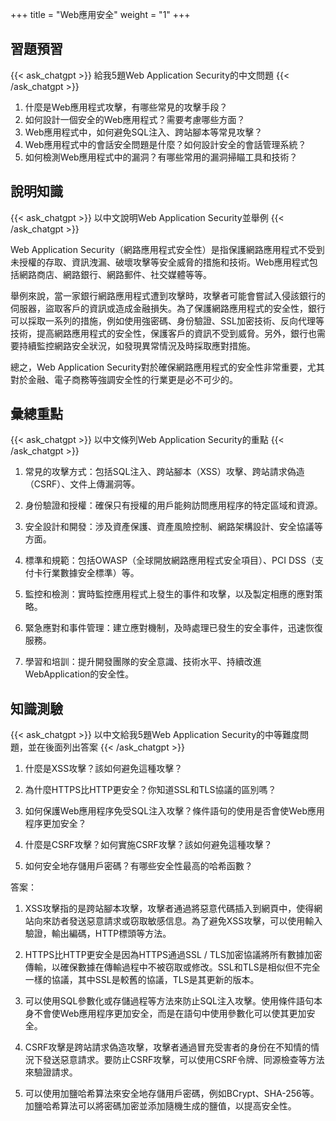 +++
title = "Web應用安全"
weight = "1"
+++
## 習題預習
{{< ask_chatgpt >}}
給我5題Web Application Security的中文問題
{{< /ask_chatgpt >}}



1. 什麼是Web應用程式攻擊，有哪些常見的攻擊手段？
2. 如何設計一個安全的Web應用程式？需要考慮哪些方面？
3. Web應用程式中，如何避免SQL注入、跨站腳本等常見攻擊？
4. Web應用程式中的會話安全問題是什麼？如何設計安全的會話管理系統？
5. 如何檢測Web應用程式中的漏洞？有哪些常用的漏洞掃瞄工具和技術？   

## 說明知識
{{< ask_chatgpt >}}
以中文說明Web Application Security並舉例
{{< /ask_chatgpt >}}



Web Application Security（網路應用程式安全性）是指保護網路應用程式不受到未授權的存取、資訊洩漏、破壞攻擊等安全威脅的措施和技術。Web應用程式包括網路商店、網路銀行、網路郵件、社交媒體等等。

舉例來說，當一家銀行網路應用程式遭到攻擊時，攻擊者可能會嘗試入侵該銀行的伺服器，盜取客戶的資訊或造成金融損失。為了保護網路應用程式的安全性，銀行可以採取一系列的措施，例如使用強密碼、身份驗證、SSL加密技術、反向代理等技術，提高網路應用程式的安全性，保護客戶的資訊不受到威脅。另外，銀行也需要持續監控網路安全狀況，如發現異常情況及時採取應對措施。

總之，Web Application Security對於確保網路應用程式的安全性非常重要，尤其對於金融、電子商務等強調安全性的行業更是必不可少的。   

## 彙總重點
{{< ask_chatgpt >}}
以中文條列Web Application Security的重點
{{< /ask_chatgpt >}}



1. 常見的攻擊方式：包括SQL注入、跨站腳本（XSS）攻擊、跨站請求偽造（CSRF）、文件上傳漏洞等。

2. 身份驗證和授權：確保只有授權的用戶能夠訪問應用程序的特定區域和資源。

3. 安全設計和開發：涉及資產保護、資產風險控制、網路架構設計、安全協議等方面。

4. 標準和規範：包括OWASP（全球開放網路應用程式安全項目）、PCI DSS（支付卡行業數據安全標準）等。

5. 監控和檢測：實時監控應用程式上發生的事件和攻擊，以及製定相應的應對策略。

6. 緊急應對和事件管理：建立應對機制，及時處理已發生的安全事件，迅速恢復服務。

7. 學習和培訓：提升開發團隊的安全意識、技術水平、持續改進WebApplication的安全性。   

## 知識測驗
{{< ask_chatgpt >}}
以中文給我5題Web Application Security的中等難度問題，並在後面列出答案
{{< /ask_chatgpt >}}



1. 什麼是XSS攻擊？該如何避免這種攻擊？

2. 為什麼HTTPS比HTTP更安全？你知道SSL和TLS協議的區別嗎？

3. 如何保護Web應用程序免受SQL注入攻擊？條件語句的使用是否會使Web應用程序更加安全？

4. 什麼是CSRF攻擊？如何實施CSRF攻擊？該如何避免這種攻擊？

5. 如何安全地存儲用戶密碼？有哪些安全性最高的哈希函數？

答案：
1. XSS攻擊指的是跨站腳本攻擊，攻擊者通過將惡意代碼插入到網頁中，使得網站向來訪者發送惡意請求或窃取敏感信息。為了避免XSS攻擊，可以使用輸入驗證，輸出編碼，HTTP標頭等方法。

2. HTTPS比HTTP更安全是因為HTTPS通過SSL / TLS加密協議將所有數據加密傳輸，以確保數據在傳輸過程中不被窃取或修改。SSL和TLS是相似但不完全一樣的協議，其中SSL是較舊的協議，TLS是其更新的版本。

3. 可以使用SQL參數化或存儲過程等方法來防止SQL注入攻擊。使用條件語句本身不會使Web應用程序更加安全，而是在語句中使用參數化可以使其更加安全。

4. CSRF攻擊是跨站請求偽造攻擊，攻擊者通過冒充受害者的身份在不知情的情況下發送惡意請求。要防止CSRF攻擊，可以使用CSRF令牌、同源檢查等方法來驗證請求。

5. 可以使用加鹽哈希算法來安全地存儲用戶密碼，例如BCrypt、SHA-256等。加鹽哈希算法可以將密碼加密並添加隨機生成的鹽值，以提高安全性。   

